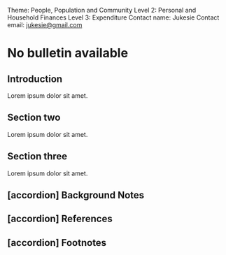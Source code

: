 Theme: People, Population and Community
Level 2: Personal and Household Finances
Level 3: Expenditure
Contact name: Jukesie
Contact email: jukesie@gmail.com

# No bulletin available

## Introduction

Lorem ipsum dolor sit amet.

## Section two

Lorem ipsum dolor sit amet.

## Section three

Lorem ipsum dolor sit amet.

## [accordion] Background Notes

## [accordion] References

## [accordion] Footnotes
